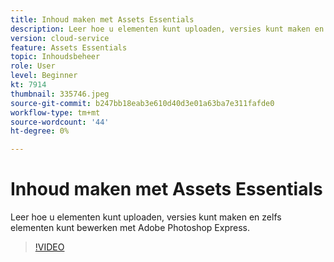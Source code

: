 ```yaml
---
title: Inhoud maken met Assets Essentials
description: Leer hoe u elementen kunt uploaden, versies kunt maken en zelfs elementen kunt bewerken met Adobe Photoshop Express.
version: cloud-service
feature: Assets Essentials
topic: Inhoudsbeheer
role: User
level: Beginner
kt: 7914
thumbnail: 335746.jpeg
source-git-commit: b247bb18eab3e610d40d3e01a63ba7e311fafde0
workflow-type: tm+mt
source-wordcount: '44'
ht-degree: 0%

---
```



# Inhoud maken met Assets Essentials

Leer hoe u elementen kunt uploaden, versies kunt maken en zelfs elementen kunt bewerken met Adobe Photoshop Express.

>[!VIDEO](https://video.tv.adobe.com/v/335746/?quality=9&learn=on)
